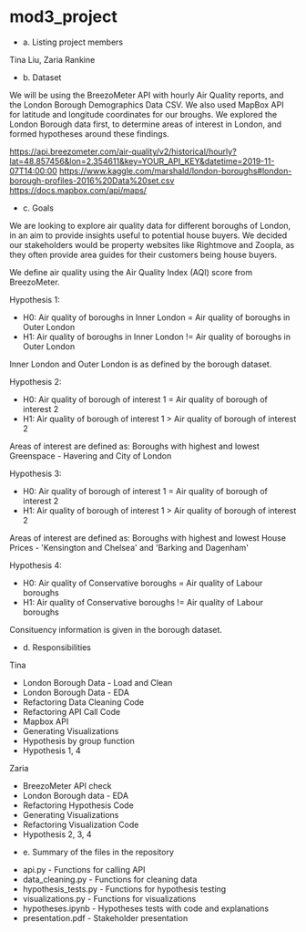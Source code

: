 # mod3_project


* a. Listing project members

Tina Liu, Zaria Rankine


* b. Dataset

We will be using the BreezoMeter API with hourly Air Quality reports, and the London Borough Demographics Data CSV.
We also used MapBox API for latitude and longitude coordinates for our broughs. We explored the London Borough data first, to determine areas of interest in London, and formed hypotheses around these findings.

https://api.breezometer.com/air-quality/v2/historical/hourly?lat=48.857456&lon=2.354611&key=YOUR_API_KEY&datetime=2019-11-07T14:00:00
https://www.kaggle.com/marshald/london-boroughs#london-borough-profiles-2016%20Data%20set.csv
https://docs.mapbox.com/api/maps/


* c. Goals

We are looking to explore air quality data for different boroughs of London, in an aim to provide insights useful to potential house buyers. We decided our stakeholders would be property websites like Rightmove and Zoopla, as they often provide area guides for their customers being house buyers.

We define air quality using the Air Quality Index (AQI) score from BreezoMeter.

Hypothesis 1:

- H0: Air quality of boroughs in Inner London = Air quality of boroughs in Outer London
- H1: Air quality of boroughs in Inner London != Air quality of boroughs in Outer London

Inner London and Outer London is as defined by the borough dataset.

Hypothesis 2:

- H0: Air quality of borough of interest 1 = Air quality of borough of interest 2
- H1: Air quality of borough of interest 1 > Air quality of borough of interest 2

Areas of interest are defined as:
Boroughs with highest and lowest Greenspace - Havering and City of London

Hypothesis 3:

- H0: Air quality of borough of interest 1 = Air quality of borough of interest 2
- H1: Air quality of borough of interest 1 > Air quality of borough of interest 2

Areas of interest are defined as:
Boroughs with highest and lowest House Prices - 'Kensington and Chelsea' and 'Barking and Dagenham'

Hypothesis 4:

- H0: Air quality of Conservative boroughs = Air quality of Labour boroughs
- H1: Air quality of Conservative boroughs != Air quality of Labour boroughs

Consituency information is given in the borough dataset.


* d. Responsibilities

Tina
- London Borough Data - Load and Clean
- London Borough Data - EDA
- Refactoring Data Cleaning Code
- Refactoring API Call Code
- Mapbox API
- Generating Visualizations
- Hypothesis by group function
- Hypothesis 1, 4


Zaria
- BreezoMeter API check
- London Borough data - EDA
- Refactoring Hypothesis Code
- Generating Visualizations
- Refactoring Visualization Code
- Hypothesis 2, 3, 4


* e. Summary of the files in the repository

- api.py - Functions for calling API
- data_cleaning.py - Functions for cleaning data
- hypothesis_tests.py - Functions for hypothesis testing
- visualizations.py - Functions for visualizations
- hypotheses.ipynb - Hypotheses tests with code and explanations
- presentation.pdf - Stakeholder presentation
